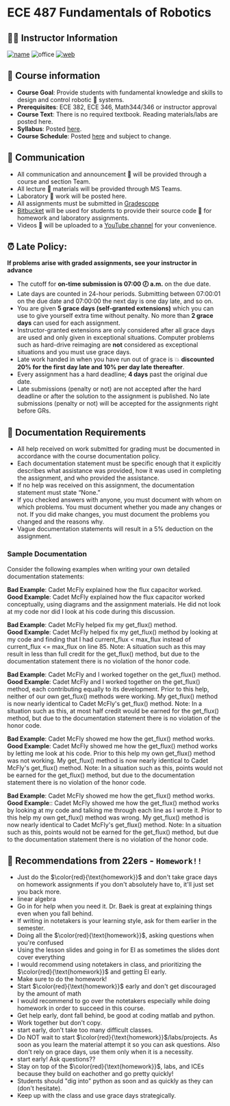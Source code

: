 # ECE 487 Fundamentals of Robotics

## 👨‍🏫 Instructor Information
[![name](https://img.shields.io/badge/Instructor-Dr.%20Stan%20Baek-blue)](https://stanbaek.github.io)
![office](https://img.shields.io/badge/Office-Fairchild%202E38-red)
[![web](https://img.shields.io/badge/Web-stanbaek.github.io-orange)](https://stanbaek.github.io)

## 📝 Course information
- **Course Goal**: Provide students with fundamental knowledge and skills to design and control robotic 🤖 systems.
- **Prerequisites**: ECE 382, ECE 346, Math344/346 or instructor approval
- **Course Text**:  There is no required textbook.  Reading materials/labs are posted here.
- **Syllabus**: Posted [here](syllabus.md).
- **Course Schedule**: Posted [here](schedule.md) and subject to change.

## 📡 Communication
- All communication and announcement 📣 will be provided through a course and section Team.
- All lecture 📓 materials will be provided through MS Teams.
- Laboratory 🔬 work will be posted here.
- All assignments must be submitted in [Gradescope](https://www.gradecope.com)
- [Bitbucket](https://www.bitbucket.com) will be used for students to provide their source code 📄 for homework and laboratory assignments.
- Videos 🎥 will be uploaded to a [YouTube channel](https://www.youtube.com/watch?v=RcfQyc3R-tA&list=PLdXU2qMgwlRtIJIXX8bZWp8W-YwxSDODq&ab_channel=StanBaek) for your convenience.


## ⏰ Late Policy:  
**If problems arise with graded assignments, see your instructor in advance**

- The cutoff for **on-time submission is 07:00 🕖 a.m.** on the due date. 
- Late days are counted in 24-hour periods. Submitting between 07:00:01 on the due date and 07:00:00 the next day is one day late, and so on.
- You are given **5 grace days (self-granted extensions)** which you can use to give yourself extra time without penalty. No more than **2 grace days** can used for each assignment.
- Instructor-granted extensions are only considered after all grace days are used and only given in exceptional situations. Computer problems such as hard-drive reimaging are **not** considered as exceptional situations and you must use grace days.
- Late work handed in when you have run out of grace is 💥 **discounted 20% for the first day late and 10% per day late thereafter**.
- Every assignment has a hard deadline; **4 days** past the original due date. 
- Late submissions (penalty or not) are not accepted after the hard deadline or after the solution to the assignment is published. No late submissions (penalty or not) will be accepted for the assignments right before GRs.

## 📄 Documentation Requirements

- All help received on work submitted for grading must be documented in accordance with the course documentation policy. 
- Each documentation statement must be specific enough that it explicitly describes what assistance was provided, how it was used in completing the assignment, and who provided the assistance.
- If no help was received on this assignment, the documentation statement must state “None.”
- If you checked answers with anyone, you must document with whom on which problems. You must document whether you made any changes or not.  If you did make changes, you must document the problems you changed and the reasons why.
- Vague documentation statements will result in a 5% deduction on the assignment.

### Sample Documentation 
Consider the following examples when writing your own detailed documentation 
statements:

**Bad Example**: Cadet McFly explained how the flux capacitor worked. </br>
**Good Example**: Cadet McFly explained how the flux capacitor worked conceptually, using diagrams and the assignment materials. He did not look at my code nor did I look at his code during this discussion.


**Bad Example**: Cadet McFly helped fix my get_flux() method. </br>
**Good Example**: Cadet McFly helped fix my get_flux() method by looking at my code and finding that I had current_flux < max_flux instead of current_flux <= max_flux on line 85. Note: A situation such as this may result in less than full credit for the get_flux() method, but due to the documentation statement there is no violation of the honor code.


**Bad Example**: Cadet McFly and I worked together on the get_flux() method. </br>
**Good Example**: Cadet McFly and I worked together on the get_flux() method, each contributing equally to its development. Prior to this help, neither of our own get_flux() methods were working. My get_flux() method is now nearly identical to Cadet McFly's get_flux() method. Note: In a situation such as this, at most half credit would be earned for the get_flux() method, but due to the documentation statement there is no violation of the honor code.


**Bad Example**: Cadet McFly showed me how the get_flux() method works. </br>
**Good Example**: Cadet McFly showed me how the get_flux() method works by letting me look at his code. Prior to this help my own get_flux() method was not working.  My get_flux() method is now nearly identical to Cadet McFly's get_flux() method. Note: In a situation such as this, points would not be earned for the get_flux() method, but due to the documentation statement there is no violation of the honor code.

**Bad Example**: Cadet McFly showed me how the get_flux() method works.  </br>
**Good Example**:: Cadet McFly showed me how the get_flux() method works by looking at my code and talking me through each line as I wrote it.  Prior to this help my own get_flux() method was wrong.  My get_flux() method is now nearly identical to Cadet McFly's get_flux() method. Note: In a situation such as this, points would not be earned for the get_flux() method, but due to the documentation statement there is no violation of the honor code.

## 🔑 Recommendations from 22ers - `Homework!!`

- Just do the $\color{red}{\text{homework}}$ and don't take grace days on homework assignments if you don't absolutely have to, it'll just set you back more.
- linear algebra
- Go in for help when you need it. Dr. Baek is great at explaining things even when you fall behind.
- If writing in notetakers is your learning style, ask for them earlier in the semester.
- Doing all the $\color{red}{\text{homework}}$, asking questions when you're confused
- Using the lesson slides and going in for EI as sometimes the slides dont cover everything
- I would recommend using notetakers in class, and prioritizing the $\color{red}{\text{homework}}$ and getting EI early.
- Make sure to do the homework!
- Start $\color{red}{\text{homework}}$ early and don't get discouraged by the amount of math
- I would recommend to go over the notetakers especially while doing homework in order to succeed in this course.
- Get help early, dont fall behind, be good at coding matlab and python.
- Work together but don't copy.
- start early, don't take too many difficult classes.
- Do NOT wait to start $\color{red}{\text{homework}}$/labs/projects. As soon as you learn the material attempt it so you can ask questions. Also don't rely on grace days, use them only when it is a necessity.
- start early! Ask questions??
- Stay on top of the $\color{red}{\text{homework}}$, labs, and ICEs because they build on eachother and go pretty quickly!
- Students should "dig into" python as soon and as quickly as they can (don't hesitate).
- Keep up with the class and use grace days strategically.




```{tableofcontents}
```
